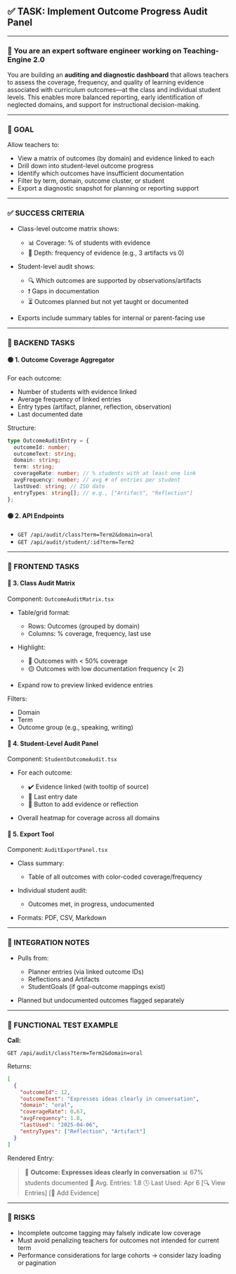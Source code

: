 ## ✅ TASK: Implement Outcome Progress Audit Panel

---

### 🧠 You are an expert software engineer working on Teaching-Engine 2.0

You are building an **auditing and diagnostic dashboard** that allows teachers to assess the coverage, frequency, and quality of learning evidence associated with curriculum outcomes—at the class and individual student levels. This enables more balanced reporting, early identification of neglected domains, and support for instructional decision-making.

---

### 🔹 GOAL

Allow teachers to:

- View a matrix of outcomes (by domain) and evidence linked to each
- Drill down into student-level outcome progress
- Identify which outcomes have insufficient documentation
- Filter by term, domain, outcome cluster, or student
- Export a diagnostic snapshot for planning or reporting support

---

### ✅ SUCCESS CRITERIA

- Class-level outcome matrix shows:

  - 📊 Coverage: % of students with evidence
  - 🧠 Depth: frequency of evidence (e.g., 3 artifacts vs 0)

- Student-level audit shows:

  - 🔍 Which outcomes are supported by observations/artifacts
  - ❗ Gaps in documentation
  - ⏳ Outcomes planned but not yet taught or documented

- Exports include summary tables for internal or parent-facing use

---

### 🔧 BACKEND TASKS

#### 🟢 1. Outcome Coverage Aggregator

For each outcome:

- Number of students with evidence linked
- Average frequency of linked entries
- Entry types (artifact, planner, reflection, observation)
- Last documented date

Structure:

```ts
type OutcomeAuditEntry = {
  outcomeId: number;
  outcomeText: string;
  domain: string;
  term: string;
  coverageRate: number; // % students with at least one link
  avgFrequency: number; // avg # of entries per student
  lastUsed: string; // ISO date
  entryTypes: string[]; // e.g., ["Artifact", "Reflection"]
};
```

#### 🟢 2. API Endpoints

- `GET /api/audit/class?term=Term2&domain=oral`
- `GET /api/audit/student/:id?term=Term2`

---

### 🎨 FRONTEND TASKS

#### 🔵 3. Class Audit Matrix

Component: `OutcomeAuditMatrix.tsx`

- Table/grid format:

  - Rows: Outcomes (grouped by domain)
  - Columns: % coverage, frequency, last use

- Highlight:

  - 🔴 Outcomes with < 50% coverage
  - 🟡 Outcomes with low documentation frequency (< 2)

- Expand row to preview linked evidence entries

Filters:

- Domain
- Term
- Outcome group (e.g., speaking, writing)

#### 🔵 4. Student-Level Audit Panel

Component: `StudentOutcomeAudit.tsx`

- For each outcome:

  - ✔️ Evidence linked (with tooltip of source)
  - 📅 Last entry date
  - 📝 Button to add evidence or reflection

- Overall heatmap for coverage across all domains

#### 🔵 5. Export Tool

Component: `AuditExportPanel.tsx`

- Class summary:

  - Table of all outcomes with color-coded coverage/frequency

- Individual student audit:

  - Outcomes met, in progress, undocumented

- Formats: PDF, CSV, Markdown

---

### 🔗 INTEGRATION NOTES

- Pulls from:

  - Planner entries (via linked outcome IDs)
  - Reflections and Artifacts
  - StudentGoals (if goal-outcome mappings exist)

- Planned but undocumented outcomes flagged separately

---

### 🧪 FUNCTIONAL TEST EXAMPLE

**Call:**

```http
GET /api/audit/class?term=Term2&domain=oral
```

Returns:

```json
[
  {
    "outcomeId": 12,
    "outcomeText": "Expresses ideas clearly in conversation",
    "domain": "oral",
    "coverageRate": 0.67,
    "avgFrequency": 1.8,
    "lastUsed": "2025-04-06",
    "entryTypes": ["Reflection", "Artifact"]
  }
]
```

Rendered Entry:

> 🎯 **Outcome: Expresses ideas clearly in conversation**
> 📊 67% students documented
> 🔁 Avg. Entries: 1.8
> 🕓 Last Used: Apr 6
> \[🔍 View Entries] \[🧠 Add Evidence]

---

### 🚩 RISKS

- Incomplete outcome tagging may falsely indicate low coverage
- Must avoid penalizing teachers for outcomes not intended for current term
- Performance considerations for large cohorts → consider lazy loading or pagination
